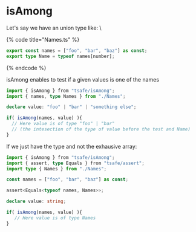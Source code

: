 # isAmong

Let's say we have an union type like:  \


{% code title="Names.ts" %}
```typescript
export const names = ["foo", "bar", "baz"] as const;
export type Name = typeof names[number];
```
{% endcode %}

isAmong enables to test if a given values is one of the names

```typescript
import { isAmong } from "tsafe/isAmong";
import { names, type Names } from "./Names";

declare value: "foo" | "bar" | "something else";

if( isAmong(names, value) ){
  // Here value is of type "foo" | "bar"
  // (the intesection of the type of value before the test and Name)
}
```

If we just have the type and not the exhausive array:

```typescript
import { isAmong } from "tsafe/isAmong";
import { assert, type Equals } from "tsafe/assert";
import type { Names } from "./Names";

const names = ["foo", "bar", "baz"] as const;

assert<Equals<typeof names, Names>>;

declare value: string;

if( isAmong(names, value) ){
   // Here value is of type Names
}
```
